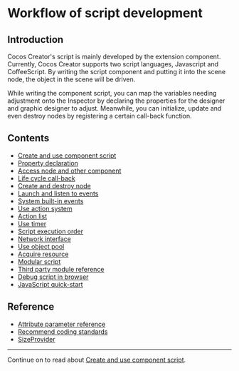 # Workflow of script development

## Introduction

Cocos Creator's script is mainly developed by the extension component. Currently, Cocos Creator supports two script languages, Javascript
and CoffeeScript. By writing the script component and putting it into the scene node, the object in the scene will be driven.

While writing the component script, you can map the variables needing adjustment onto the Inspector by declaring the properties for the designer and graphic designer to adjust.
Meanwhile, you can initialize, update and even destroy nodes by registering a certain call-back function.

## Contents

- [Create and use component script](use-component.md)
- [Property declaration](properties.md)
- [Access node and other component](access-node-component.md)
- [Life cycle call-back](life-cycle-callbacks.md)
- [Create and destroy node](create-destroy.md)
- [Launch and listen to events](events.md)
- [System built-in events](internal-events.md)
- [Use action system](actions.md)
- [Action list](action-list.md)
- [Use timer](scheduler.md)
- [Script execution order](execution-order.md)
- [Network interface](network.md)
- [Use object pool](pooling.md)
- [Acquire resource](load-assets.md)
- [Modular script](modular-script.md)
- [Third party module reference](third-party-module.md)
- [Debug script in browser](web-debug-scripts.md)
- [JavaScript quick-start](javascript-primer.md)

## Reference
- [Attribute parameter reference](attributes.md)
- [Recommend coding standards](coding-standards.md)
- [SizeProvider](size-provider.md)


<hr>

Continue on to read about [Create and use component script](use-component.md).
